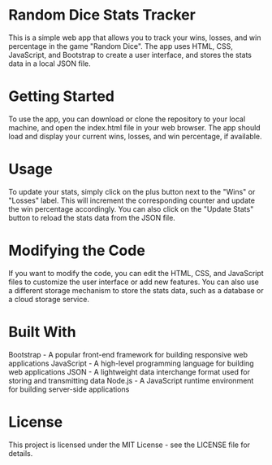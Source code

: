 # Random Dice Stats Tracker
This is a simple web app that allows you to track your wins, losses, and win percentage in the game "Random Dice". The app uses HTML, CSS, JavaScript, and Bootstrap to create a user interface, and stores the stats data in a local JSON file.

# Getting Started
To use the app, you can download or clone the repository to your local machine, and open the index.html file in your web browser. The app should load and display your current wins, losses, and win percentage, if available.

# Usage
To update your stats, simply click on the plus button next to the "Wins" or "Losses" label. This will increment the corresponding counter and update the win percentage accordingly. You can also click on the "Update Stats" button to reload the stats data from the JSON file.

# Modifying the Code
If you want to modify the code, you can edit the HTML, CSS, and JavaScript files to customize the user interface or add new features. You can also use a different storage mechanism to store the stats data, such as a database or a cloud storage service.

# Built With
Bootstrap - A popular front-end framework for building responsive web applications
JavaScript - A high-level programming language for building web applications
JSON - A lightweight data interchange format used for storing and transmitting data
Node.js - A JavaScript runtime environment for building server-side applications

# License
This project is licensed under the MIT License - see the LICENSE file for details.

